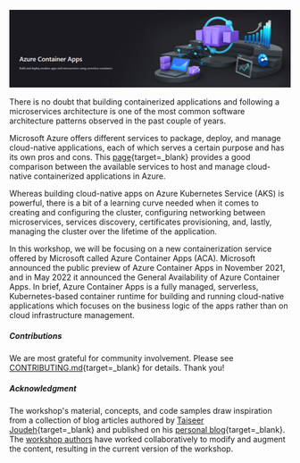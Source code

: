 ![Azure Container Apps](assets/images/00-workshop-intro/azure-container-apps-image.png)

There is no doubt that building containerized applications and following a microservices architecture is one of the most common software architecture patterns observed in the past couple of years.

Microsoft Azure offers different services to package, deploy, and manage cloud-native applications, each of which serves a certain purpose and has its own pros and cons. This [page](https://learn.microsoft.com/en-us/azure/container-apps/compare-options){target=_blank} provides a good comparison between the available services to host and manage cloud-native containerized applications in Azure.

Whereas building cloud-native apps on Azure Kubernetes Service (AKS) is powerful,  there is a bit of a learning curve needed when it comes to creating and configuring the cluster, configuring networking between microservices, services discovery, certificates provisioning, and, lastly, managing the cluster over the lifetime of the application.

In this workshop, we will be focusing on a new containerization service offered by Microsoft called Azure Container Apps (ACA). Microsoft announced the public preview of Azure Container Apps in November 2021, and in May 2022 it announced the General Availability of Azure Container Apps. In brief, Azure Container Apps is a fully managed, serverless, Kubernetes-based container runtime for building and running cloud-native applications which focuses on the business logic of the apps rather than on cloud infrastructure management.

##### Contributions

We are most grateful for community involvement. Please see [CONTRIBUTING.md](https://github.com/Azure/aca-dotnet-workshop/blob/main/CONTRIBUTING.md){target=_blank} for details. Thank you!

##### Acknowledgment

The workshop's material, concepts, and code samples draw inspiration from a collection of blog articles authored by [Taiseer Joudeh](https://github.com/tjoudeh){target=_blank} and published on his [personal blog](https://bitoftech.net){target=_blank}. The [workshop authors](aca/29-about-the-authors/index.md) have worked collaboratively to modify and augment the content, resulting in the current version of the workshop.
